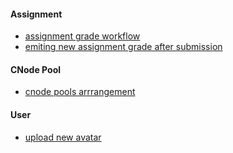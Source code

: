 #### Assignment
- [assignment grade workflow](./assignment/assignment_grade_workflow.svg)
- [emiting new assignment grade after submission](./assignment/new_assignment_grade_after_submission.svg)

#### CNode Pool

- [cnode pools arrrangement](./cnode-pool/cnode-pools-arrangement.svg)

#### User

- [upload new avatar](./user/upload_new_avatar.svg)
